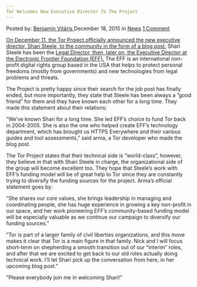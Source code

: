 ```yaml
---
Tor Welcomes New Executive Director To The Project
---
```

<article class="post-listing post-12662 post type-post status-publish format-standard hentry category-news tag-director tag-executive tag-project  tag-welcomes">
    <div class="post-inner">
        <span>Posted by: <a href="https://www.deepdotweb.com/author/benjaminvi/" title="">Benjamin Vitáris </a></span>
    <span>December 18, 2015</span>
    <span>in <a href="https://www.deepdotweb.com/category/news/" rel="category tag">News</a></span>
    <span><a href="https://www.deepdotweb.com/2015/12/18/tor-welcomes-new-executive-director-to-the-project/#comments">1 Comment</a></span>
    </p>
    <div class="clear"></div>
    <div class="entry">
    <p><a href="https://blog.torproject.org/blog/announcing-shari-steele-our-new-executive-director">On December 11, the Tor Project officially announced the new executive director, Shari Steele, to the community in the form of a blog post.</a> Shari Steele has been the <a href="https://www.eff.org/deeplinks/2015/04/shari-steele-legacy-digital-rights">Legal Director, then, later on, the Executive Director at the Electronic Frontier Foundation (EFF).</a> The EFF is an international non-profit digital rights group based in the USA that helps to protect personal freedoms (mostly from governments) and new technologies from legal problems and threats.</p>
    <p>The Project is pretty happy since their search for the job post has finally ended, but more importantly, they state that Steele has been always a ”good friend” for them and they have known each other for a long time. They made this statement about their relations:</p>
    <p>”We&#8217;ve known Shari for a long time. She led EFF&#8217;s choice to fund Tor back in 2004-2005. She is also the one who helped create EFF&#8217;s technology department, which has brought us HTTPS Everywhere and their various guides and tool assessments,” said arma, a Tor developer who made the blog post.</p>
    <p>The Tor Project states that their technical side is ”world-class”, however, they believe in that with Shari Steele in charge, the organizational side of the group will become excellent too. They hope that Steele’s work with EFF’s funding model will be of great help to Tor since they are constantly trying to diversify the funding sources for the project. Arma’s official statement goes by:</p>
    <p>”She shares our core values, she brings leadership in managing and coordinating people, she has huge experience in growing a key non-profit in our space, and her work pioneering EFF&#8217;s community-based funding model will be especially valuable as we continue our campaign to diversify our funding sources.”</p>
    <p>”Tor is part of a larger family of civil liberties organizations, and this move makes it clear that Tor is a main figure in that family. Nick and I will focus short-term on shepherding a smooth transition out of our &#8220;interim&#8221; roles, and after that we are excited to get back to our old roles actually doing technical work. I&#8217;ll let Shari pick up the conversation from here, in her upcoming blog post.”</p>
    <p>”Please everybody join me in welcoming Shari!”</p>
    </div>
    <span style="display:none"><a href="https://www.deepdotweb.com/tag/director/" rel="tag">director</a> <a href="https://www.deepdotweb.com/tag/executive/" rel="tag">executive</a> <a href="https://www.deepdotweb.com/tag/project/" rel="tag">project</a>  <a href="https://www.deepdotweb.com/tag/welcomes/" rel="tag">welcomes</a></span> <span style="display:none" class="updated">2015-12-18</span>
    <div style="display:none" class="vcard author" itemprop="author" itemscope itemtype="http://schema.org/Person"><strong class="fn" itemprop="name"><a href="https://www.deepdotweb.com/author/benjaminvi/" title="Posts by Benjamin Vitáris" rel="author">Benjamin Vitáris</a></strong></div>
    </div>
</article>

